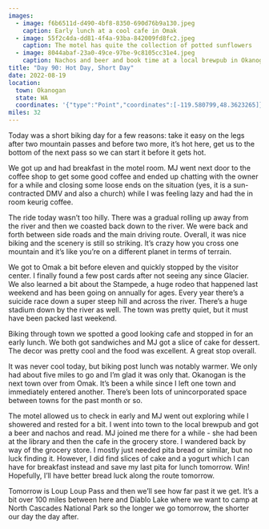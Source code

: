 ```yaml
---
images:
  - image: f6b6511d-d490-4bf8-8350-690d76b9a130.jpeg
    caption: Early lunch at a cool cafe in Omak
  - image: 55f2c4da-dd81-4f4a-93ba-842009fd8fc2.jpeg
    caption: The motel has quite the collection of potted sunflowers
  - image: 8044abaf-23a0-49ce-97be-9c8105cc31e4.jpeg
    caption: Nachos and beer and book time at a local brewpub in Okanogan
title: "Day 90: Hot Day, Short Day"
date: 2022-08-19
location:
  town: Okanogan
  state: WA
  coordinates: '{"type":"Point","coordinates":[-119.580799,48.3623265]}'
miles: 32
---
```

Today was a short biking day for a few reasons: take it easy on the legs after two mountain passes and before two more, it’s hot here, get us to the bottom of the next pass so we can start it before it gets hot. 

We got up and had breakfast in the motel room. MJ went next door to the coffee shop to get some good coffee and ended up chatting with the owner for a while and closing some loose ends on the situation (yes, it is a sun-contracted DMV and also a church) while I was feeling lazy and had the in room keurig coffee. 

The ride today wasn’t too hilly. There was a gradual rolling up away from the river and then we coasted back down to the river. We were back and forth between side roads and the main driving route. Overall, it was nice biking and the scenery is still so striking. It’s crazy how you cross one mountain and it’s like you’re on a different planet in terms of terrain. 

We got to Omak a bit before eleven and quickly stopped by the visitor center. I finally found a few post cards after not seeing any since Glacier. We also learned a bit about the Stampede, a huge rodeo that happened last weekend and has been going on annually for ages. Every year there’s a suicide race down a super steep hill and across the river. There’s a huge stadium down by the river as well. The town was pretty quiet, but it must have been packed last weekend. 

Biking through town we spotted a good looking cafe and stopped in for an early lunch. We both got sandwiches and MJ got a slice of cake for dessert. The decor was pretty cool and the food was excellent. A great stop overall. 

It was never cool today, but biking post lunch was notably warmer. We only had about five miles to go and I’m glad it was only that. Okanogan is the next town over from Omak. It’s been a while since I left one town and immediately entered another. There’s been lots of unincorporated space between towns for the past month or so. 

The motel allowed us to check in early and MJ went out exploring while I showered and rested for a bit. I went into town to the local brewpub and got a beer and nachos and read. MJ joined me there for a while - she had been at the library and then the cafe in the grocery store. I wandered back by way of the grocery store. I mostly just needed pita bread or similar, but no luck finding it. However, I did find slices of cake and a yogurt which I can have for breakfast instead and save my last pita for lunch tomorrow. Win! Hopefully, I’ll have better bread luck along the route tomorrow. 

Tomorrow is Loup Loup Pass and then we’ll see how far past it we get. It’s a bit over 100 miles between here and Diablo Lake where we want to camp at North Cascades National Park so the longer we go tomorrow, the shorter our day the day after.